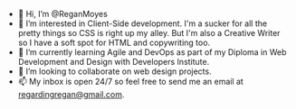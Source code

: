 - 👋 Hi, I’m @ReganMoyes
- 👀 I’m interested in Client-Side development. I'm a sucker for all the pretty things so CSS is right up my alley. But I'm also a Creative Writer so I have a soft spot for HTML and copywriting too.
- 🌱 I’m currently learning Agile and DevOps as part of my Diploma in Web Development and Design with Developers Institute.
- 💞️ I’m looking to collaborate on web design projects. 
- 📫 My inbox is open 24/7 so feel free to send me an email at regardingregan@gmail.com.

<!---
ReganMoyes/ReganMoyes is a ✨ special ✨ repository because its `README.md` (this file) appears on your GitHub profile.
You can click the Preview link to take a look at your changes.
--->
